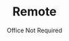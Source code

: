 ---
layout: books
title: Remote
subtitle: Office Not Required
essential: 
categories: ['work']
authors: ['David Heinemeier Hansson', ' \nJason Fried']
authors_twitter: ['']
excerpt: #1 in three business categories on Amazon.com. As an employer, restricting your hiring to a small geographic region means you’re not getting the best people you can.
url: https://basecamp.com/books/remote
amazon_url: https://www.amazon.com/dp/0804137501
---